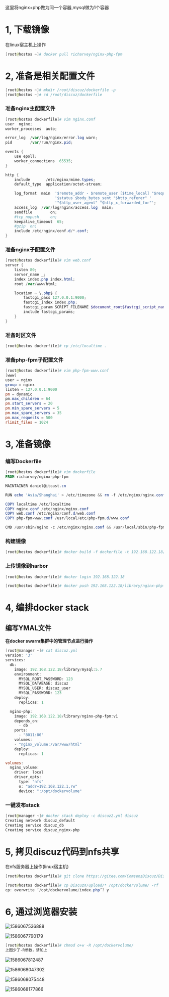 这里将nginx+php做为同一个容器,mysql做为1个容器





# 1, 下载镜像

在linux宿主机上操作

~~~powershell
[root@hostos ~]# docker pull richarvey/nginx-php-fpm
~~~

# 2, 准备是相关配置文件

~~~powershell
[root@hostos ~]# mkdir /root/discuz/dockerfile -p
[root@hostos ~]# cd /root/discuz/dockerfile
~~~

### 准备nginx主配置文件

~~~powershell
[root@hostos dockerfile]# vim nginx.conf
user  nginx;
worker_processes  auto;

error_log  /var/log/nginx/error.log warn;
pid        /var/run/nginx.pid;

events {
    use epoll;
    worker_connections  65535;
}

http {
    include       /etc/nginx/mime.types;
    default_type  application/octet-stream;

    log_format  main  '$remote_addr - $remote_user [$time_local] "$request" '
                      '$status $body_bytes_sent "$http_referer" '
                      '"$http_user_agent" "$http_x_forwarded_for"';
    access_log  /var/log/nginx/access.log  main;
    sendfile        on;
    #tcp_nopush     on;
    keepalive_timeout  65;
    #gzip  on;
    include /etc/nginx/conf.d/*.conf;
}
~~~

### 准备nginx子配置文件

~~~powershell
[root@hostos dockerfile]# vim web.conf
server {
    listen 80;
    server_name _;
    index index.php index.html;
    root /var/www/html;

    location ~ \.php$ {
        fastcgi_pass 127.0.0.1:9000;
        fastcgi_index index.php;
        fastcgi_param SCRIPT_FILENAME $document_root$fastcgi_script_name;
        include fastcgi_params;
    }
}
~~~

### 准备时区文件

~~~powershell
[root@hostos dockerfile]# cp /etc/localtime .
~~~

### 准备php-fpm子配置文件

~~~powershell
[root@hostos dockerfile]# vim php-fpm-www.conf
[www]
user = nginx
group = nginx
listen = 127.0.0.1:9000
pm = dynamic
pm.max_children = 64
pm.start_servers = 20
pm.min_spare_servers = 5
pm.max_spare_servers = 35
pm.max_requests = 500
rlimit_files = 1024
~~~

# 3, 准备镜像

### 编写Dockerfile

~~~powershell
[root@hostos dockerfile]# vim dockerfile
FROM richarvey/nginx-php-fpm

MAINTAINER daniel@itcast.cn

RUN echo 'Asia/Shanghai' > /etc/timezone && rm -f /etc/nginx/nginx.conf && rm -f /usr/local/etc/php-fpm.d/www.conf

COPY localtime /etc/localtime
COPY nginx.conf /etc/nginx/nginx.conf
COPY web.conf /etc/nginx/conf.d/web.conf
COPY php-fpm-www.conf /usr/local/etc/php-fpm.d/www.conf

CMD /usr/sbin/nginx -c /etc/nginx/nginx.conf && /usr/local/sbin/php-fpm -c /usr/local/etc/php-fpm.conf
~~~

### 构建镜像

~~~powershell
[root@hostos dockerfile]# docker build -f dockerfile -t 192.168.122.18/library/nginx-php-fpm:v1 .
~~~

### 上传镜像到harbor

~~~powershell
[root@hostos dockerfile]# docker login 192.168.122.18

[root@hostos dockerfile]# docker push 192.168.122.18/library/nginx-php-fpm:v1
~~~

# 4, 编排docker stack

## 编写YMAL文件

**在docker swarm集群中的管理节点进行操作**

~~~powershell
[root@manager ~]# cat discuz.yml
version: '3'
services:
  db:
    image: 192.168.122.18/library/mysql:5.7
    environment:
      MYSQL_ROOT_PASSWORD: 123
      MYSQL_DATABASE: discuz
      MYSQL_USER: discuz_user
      MYSQL_PASSWORD: 123
    deploy:
      replicas: 1

  nginx-php:
    image: 192.168.122.18/library/nginx-php-fpm:v1
    depends_on:
      - db
    ports:
      - "8011:80"
    volumes:
    - "nginx_volume:/var/www/html"
    deploy:
      replicas: 1

volumes:
  nginx_volume:
    driver: local
    driver_opts:
      type: "nfs"
      o: "addr=192.168.122.1,rw"
      device: ":/opt/dockervolume"
~~~



### 一键发布stack

~~~powershell
[root@manager ~]# docker stack deploy -c discuz2.yml discuz
Creating network discuz_default
Creating service discuz_db
Creating service discuz_nginx-php
~~~







# 5, 拷贝discuz代码到nfs共享

在nfs服务器上操作(linux宿主机)



~~~powershell
[root@hostos dockerfile]# git clone https://gitee.com/ComsenzDiscuz/DiscuzX.git
~~~



~~~powershell
[root@hostos dockerfile]# cp DiscuzX/upload/* /opt/dockervolume/ -rf
cp: overwrite ‘/opt/dockervolume/index.php’? y
~~~



# 6, 通过浏览器安装

![1586067536888](stack编排discuz图片/1.png)



![1586067790179](stack编排discuz图片/2.png)

~~~powershell
[root@hostos dockerfile]# chmod o+w -R /opt/dockervolume/
上图少了-R参数，请加上
~~~





![1586067812487](stack编排discuz图片/3.png)



![1586068047302](stack编排discuz图片/4.png)





![1586068075448](stack编排discuz图片/5.png)





![1586068177866](stack编排discuz图片/6.png)
